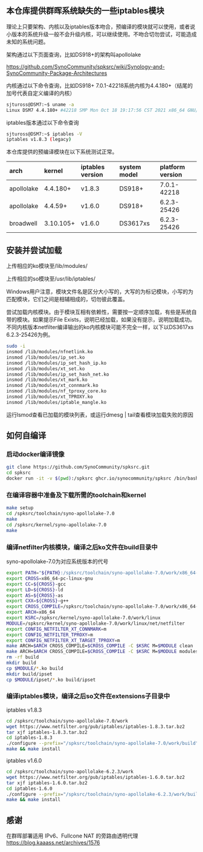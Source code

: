 ## 本仓库提供群晖系统缺失的一些iptables模块

理论上只要架构、内核以及iptables版本吻合，预编译的模块就可以使用，或者说小版本的系统升级一般不会升级内核，可以继续使用。不吻合切勿尝试，可能造成未知的系统问题。

架构通过以下页面查询，比如DS918+的架构叫apollolake

<https://github.com/SynoCommunity/spksrc/wiki/Synology-and-SynoCommunity-Package-Architectures>

内核通过以下命令查询，比如DS918+ 7.0.1-42218系统内核为4.4.180+（结尾的加号代表自定义编译的内核）

```bash
sjtuross@DSM7:~$ uname -a
Linux DSM7 4.4.180+ #42218 SMP Mon Oct 18 19:17:56 CST 2021 x86_64 GNU/Linux synology_apollolake_918+
```

iptables版本通过以下命令查询

```bash
sjtuross@DSM7:~$ iptables -V
iptables v1.8.3 (legacy)
```

本仓库提供的预编译模块在以下系统测试正常。

| arch       | kernel    | iptables version | system model | platform version |
| :--------- | :-------- | :--------------- | :----------- | :--------------- |
| apollolake | 4.4.180+  | v1.8.3           | DS918+       | 7.0.1-42218      |
| apollolake | 4.4.59+   | v1.6.0           | DS918+       | 6.2.3-25426      |
| broadwell  | 3.10.105+ | v1.6.0           | DS3617xs     | 6.2.3-25426      |

## 安装并尝试加载

上传相应的ko模块至/lib/modules/

上传相应的so模块至/usr/lib/iptables/

Windows用户注意，模块文件名是区分大小写的，大写的为标记模块，小写的为匹配模块，它们之间是相辅相成的，切勿彼此覆盖。

尝试加载内核模块。由于模块互相有依赖性，需要按一定顺序加载，有些是系统自带的模块。如果提示File Exists，说明已经加载，如果没有提示，说明加载成功。不同内核版本netfilter编译输出的ko内核模块可能不完全一样，以下以DS3617xs 6.2.3-25426为例。

```bash
sudo -i
insmod /lib/modules/nfnetlink.ko
insmod /lib/modules/ip_set.ko
insmod /lib/modules/ip_set_hash_ip.ko
insmod /lib/modules/xt_set.ko
insmod /lib/modules/ip_set_hash_net.ko
insmod /lib/modules/xt_mark.ko
insmod /lib/modules/xt_connmark.ko
insmod /lib/modules/nf_tproxy_core.ko
insmod /lib/modules/xt_TPROXY.ko
insmod /lib/modules/iptable_mangle.ko
```

运行lsmod查看已加载的模块列表，或运行dmesg | tail查看模块加载失败的原因

## 如何自编译

### 启动docker编译镜像

```bash
git clone https://github.com/SynoCommunity/spksrc.git
cd spksrc
docker run -it -v $(pwd):/spksrc ghcr.io/synocommunity/spksrc /bin/bash
```

### 在编译容器中准备及下载所需的toolchain和kernel

```bash
make setup
cd /spksrc/toolchain/syno-apollolake-7.0
make
cd /spksrc/kernel/syno-apollolake-7.0
make
```

### 编译netfilter内核模块，编译之后ko文件在build目录中

syno-apollolake-7.0为对应系统版本的代号

```bash
export PATH="${PATH}:/spksrc/toolchain/syno-apollolake-7.0/work/x86_64-pc-linux-gnu/bin"
export CROSS=x86_64-pc-linux-gnu
export CC=${CROSS}-gcc
export LD=${CROSS}-ld
export AS=${CROSS}-as
export CXX=${CROSS}-g++
export CROSS_COMPILE=/spksrc/toolchain/syno-apollolake-7.0/work/x86_64-pc-linux-gnu/bin/x86_64-pc-linux-gnu-
export ARCH=x86_64
export KSRC=/spksrc/kernel/syno-apollolake-7.0/work/linux
MODULE=/spksrc/kernel/syno-apollolake-7.0/work/linux/net/netfilter
export CONFIG_NETFILTER_XT_CONNMARK=m
export CONFIG_NETFILTER_TPROXY=m
export CONFIG_NETFILTER_XT_TARGET_TPROXY=m
make ARCH=$ARCH CROSS_COMPILE=$CROSS_COMPILE -C $KSRC M=$MODULE clean
make ARCH=$ARCH CROSS_COMPILE=$CROSS_COMPILE -C $KSRC M=$MODULE modules -j 4
rm -rf build
mkdir build
cp $MODULE/*.ko build
mkdir build/ipset
cp $MODULE/ipset/*.ko build/ipset

```

### 编译iptables模块，编译之后so文件在extensions子目录中

iptables v1.8.3

```bash
cd /spksrc/toolchain/syno-apollolake-7.0/work
wget https://www.netfilter.org/pub/iptables/iptables-1.8.3.tar.bz2
tar xjf iptables-1.8.3.tar.bz2
cd iptables-1.8.3
./configure --prefix="/spksrc/toolchain/syno-apollolake-7.0/work/build" --disable-nftables
make && make install
```

iptables v1.6.0

```bash
cd /spksrc/toolchain/syno-apollolake-6.2.3/work
wget https://www.netfilter.org/pub/iptables/iptables-1.6.0.tar.bz2
tar xjf iptables-1.6.0.tar.bz2
cd iptables-1.6.0
./configure --prefix="/spksrc/toolchain/syno-apollolake-6.2.3/work/build" --disable-nftables
make && make install
```

## 感谢

在群晖部署适用 IPv6、Fullcone NAT 的旁路由透明代理
https://blog.kaaass.net/archives/1576